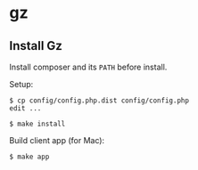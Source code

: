 # gz

## Install Gz

Install composer and its `PATH` before install.

Setup:

    $ cp config/config.php.dist config/config.php
    edit ...

    $ make install

Build client app (for Mac):

    $ make app

